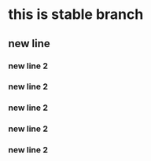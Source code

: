 # this is stable branch
    
## new line
### new line 2
### new line 2
### new line 2
### new line 2
### new line 2

